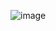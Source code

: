 ![image](https://github.com/CCrisstian/Colecciones_JAVA/assets/111469216/7d1e1094-4b2a-4bfb-a20e-4d42e5a8e061)
